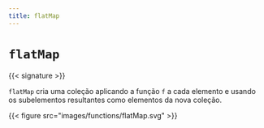 ```yaml
---
title: flatMap
---
```


# `flatMap`

{{< signature >}}

`flatMap` cria uma coleção aplicando a função `f` a cada elemento e usando os subelementos resultantes como elementos da nova coleção.

{{< figure src="images/functions/flatMap.svg" >}}
